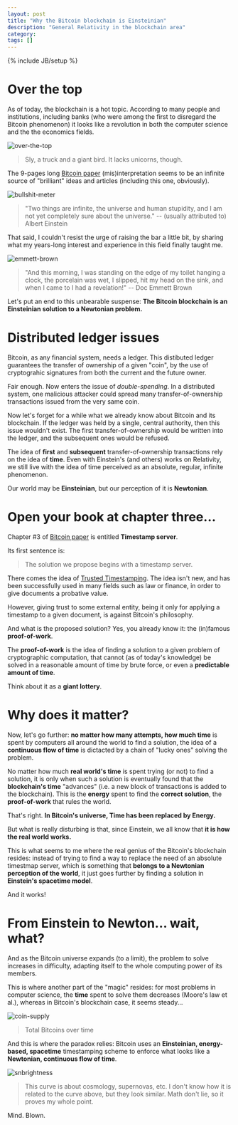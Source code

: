 ```yaml
---
layout: post
title: "Why the Bitcoin blockchain is Einsteinian"
description: "General Relativity in the blockchain area"
category:
tags: []
---
```

{% include JB/setup %}

# Over the top

As of today, the blockchain is a hot topic. According to many people and institutions, including banks (who were among the first to disregard the Bitcoin phenomenon) it looks like a revolution in both the computer science and the the economics fields.

![over-the-top](/images/over-the-top.jpg)

> Sly, a truck and a giant bird. It lacks unicorns, though.

The 9-pages long [Bitcoin paper](https://bitcoin.org/bitcoin.pdf) (mis)interpretation seems to be an infinite source of "brilliant" ideas and articles (including this one, obviously).

![bullshit-meter](/images/bullshit-meter.jpg)

> "Two things are infinite, the universe and human stupidity, and I am not yet completely sure about the universe." -- (usually attributed to) Albert Einstein

That said, I couldn't resist the urge of raising the bar a little bit, by sharing what my years-long interest and experience in this field finally taught me.

![emmett-brown](/images/emmett-brown.png)

> "And this morning, I was standing on the edge of my toilet hanging a clock, the porcelain was wet, I slipped, hit my head on the sink, and when I came to I had a revelation!" -- Doc Emmett Brown

Let's put an end to this unbearable suspense: **The Bitcoin blockchain is an Einsteinian solution to a Newtonian problem.**

# Distributed ledger issues

Bitcoin, as any financial system, needs a ledger. This distibuted ledger guarantees the transfer of ownership of a given "coin", by the use of cryptograhic signatures from both the current and the future owner.

Fair enough. Now enters the issue of *double-spending*. In a distributed system, one malicious attacker could spread many  transfer-of-ownership transactions issued from the very same coin.

Now let's forget for a while what we already know about Bitcoin and its blockchain. If the ledger was held by a single, central authority, then this issue wouldn't exist. The first transfer-of-ownership would be written into the ledger, and the subsequent ones would be refused.

The idea of **first** and **subsequent** transfer-of-ownership transactions rely on the idea of **time**. Even with Einstein's (and others) works on Relativity, we still live with the idea of time perceived as an absolute, regular, infinite phenomenon.

Our world may be **Einsteinian**, but our perception of it is **Newtonian**.

# Open your book at chapter three...

Chapter #3 of [Bitcoin paper](https://bitcoin.org/bitcoin.pdf) is entitled **Timestamp server**.

Its first sentence is:

> The solution we propose begins with a timestamp server.

There comes the idea of [Trusted Timestamping](https://en.wikipedia.org/wiki/Trusted_timestamping). The idea isn't new, and has been successfully used in many fields such as law or finance, in order to give documents a probative value.

However, giving trust to some external entity, being it only for applying a timestamp to a given document, is against Bitcoin's philosophy.

And what is the proposed solution? Yes, you already know it: the (in)famous **proof-of-work**.

The **proof-of-work** is the idea of finding a solution to a given problem of cryptographic computation, that cannot (as of today's knowledge) be solved in a reasonable amount of time by brute force, or even a **predictable amount of time**.

Think about it as a **giant lottery**.

# Why does it matter?

Now, let's go further: **no matter how many attempts, how much time** is spent by computers all around the world to find a solution, the idea of a **continuous flow of time** is dictacted by a chain of "lucky ones" solving the problem.

No matter how much **real world's time** is spent trying (or not) to find a solution, it is only when such a solution is eventually found that the **blockchain's time** "advances" (i.e. a new block of transactions is added to the blockchain). This is the **energy** spent to find the **correct solution**, the **proof-of-work** that rules the world.

That's right. **In Bitcoin's universe, Time has been replaced by Energy.**

But what is really disturbing is that, since Einstein, we all know that **it is how the real world works.**

This is what seems to me where the real genius of the Bitcoin's blockchain resides: instead of trying to find a way to replace the need of an absolute timestmap server, which is something that **belongs to a Newtonian perception of the world**, it just goes further by finding a solution in **Einstein's spacetime model**.

And it works!   

# From Einstein to Newton... wait, what?

And as the Bitcoin universe expands (to a limit), the problem to solve increases in difficulty, adapting itself to the whole computing power of its members.

This is where another part of the "magic" resides: for most problems in computer science, the **time** spent to solve them decreases (Moore's law et al.), whereas in Bitcoin's blockchain case, it seems steady...

![coin-supply](/images/coin-supply.png)

> Total Bitcoins over time

And this is where the paradox relies: Bitcoin uses an **Einsteinian, energy-based, spacetime** timestamping scheme to enforce what looks like a **Newtonian, continuous flow of time**.

![snbrightness](/images/snbrightness.jpg)

> This curve is about cosmology, supernovas, etc. I don't know how it is related to the curve above, but they look similar. Math don't lie, so it proves my whole point.

Mind. Blown.
